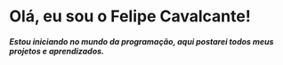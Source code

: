 # Olá, eu sou o Felipe Cavalcante! 

#### *Estou iniciando no mundo da programação, aqui postarei todos meus projetos e aprendizados.*